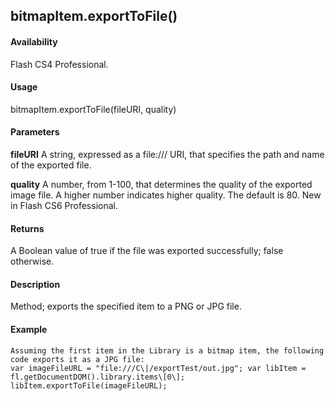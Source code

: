 ## bitmapItem.exportToFile()

#### Availability

Flash CS4 Professional.

#### Usage

bitmapItem.exportToFile(fileURI, quality)

#### Parameters

**fileURI** A string, expressed as a file:/// URI, that specifies the path and name of the exported file.
>
**quality** A number, from 1-100, that determines the quality of the exported image file. A higher number indicates higher quality. The default is 80. New in Flash CS6 Professional.

#### Returns

A Boolean value of true if the file was exported successfully; false otherwise.

#### Description

Method; exports the specified item to a PNG or JPG file.

#### Example

```
Assuming the first item in the Library is a bitmap item, the following code exports it as a JPG file:
var imageFileURL = "file:///C\|/exportTest/out.jpg"; var libItem = fl.getDocumentDOM().library.items\[0\]; libItem.exportToFile(imageFileURL);

```